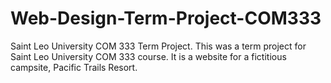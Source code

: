 # Web-Design-Term-Project-COM333
Saint Leo University COM 333 Term Project.
This was a term project for Saint Leo University COM 333 course.
It is a website for a fictitious campsite, Pacific Trails Resort. 
